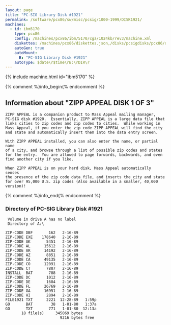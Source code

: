 ```yaml
---
layout: page
title: "PC-SIG Library Disk #1921"
permalink: /software/pcx86/sw/misc/pcsig/1000-1999/DISK1921/
machines:
  - id: ibm5170
    type: pcx86
    config: /machines/pcx86/ibm/5170/cga/1024kb/rev3/machine.xml
    diskettes: /machines/pcx86/diskettes.json,/disks/pcsigdisks/pcx86/diskettes.json
    autoGen: true
    autoMount:
      B: "PC-SIG Library Disk #1921"
    autoType: $date\r$time\rB:\rDIR\r
---
```


{% include machine.html id="ibm5170" %}

{% comment %}info_begin{% endcomment %}

## Information about "ZIPP APPEAL DISK 1 OF 3"

    ZIPP APPEAL is a companion product to Mass Appeal mailing manager,
    PC-SIG disk #1920.  Essentially, ZIPP APPEAL is a large data file that
    links cities to zip codes and zip codes to cities.  While working in
    Mass Appeal, if you enter the zip code ZIPP APPEAL will find the city
    and state and automatically insert them into the data entry screen.
    
    With ZIPP APPEAL installed, you can also enter the name, or partial name
    of a city, and browse through a list of possible zip codes and states
    for the entry.  You are allowed to page forwards, backwards, and even
    find another city if you like.
    
    When ZIPP APPEAL is on your hard disk, Mass Appeal automatically senses
    the presence of the zip code data file, and inserts the city and state
    for over 95,000 U.S. zip codes (Also available in a smaller, 40,000
    version)!
{% comment %}info_end{% endcomment %}


### Directory of PC-SIG Library Disk #1921

     Volume in drive A has no label
     Directory of A:\

    ZIP-CODE DBF       162   2-16-89
    ZIP-CODE EXE    178640   2-16-89
    ZIP-CODE AK       5451   2-16-89
    ZIP-CODE AL      15612   2-16-89
    ZIP-CODE AR      14192   2-16-89
    ZIP-CODE AZ       8851   2-16-89
    ZIP-CODE CA      49135   2-16-89
    ZIP-CODE CO      12091   2-16-89
    ZIP-CODE CT       7807   2-16-89
    INSTALL  BAT       788   2-16-89
    ZIP-CODE DC       1012   2-16-89
    ZIP-CODE DE       1684   2-16-89
    ZIP-CODE FL      26769   2-16-89
    ZIP-CODE GA      16951   2-16-89
    ZIP-CODE HI       2894   2-16-89
    FILE1921 TXT      2221  12-28-89   1:59p
    GO       BAT        38   1-01-80   1:37a
    GO       TXT       771   1-01-80  12:13a
           18 file(s)     345069 bytes
                            9216 bytes free
